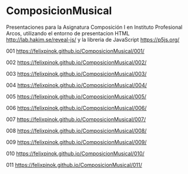 # ComposicionMusical
Presentaciones para la Asignatura Composición I en Instituto Profesional Arcos, utilizando el entorno de presentacion HTML http://lab.hakim.se/reveal-js/ y la libreria de JavaScript https://p5js.org/

001 https://felixpinok.github.io/ComposicionMusical/001/

002 https://felixpinok.github.io/ComposicionMusical/002/

003 https://felixpinok.github.io/ComposicionMusical/003/

004 https://felixpinok.github.io/ComposicionMusical/004/

005 https://felixpinok.github.io/ComposicionMusical/005/

006 https://felixpinok.github.io/ComposicionMusical/006/

007 https://felixpinok.github.io/ComposicionMusical/007/

008 https://felixpinok.github.io/ComposicionMusical/008/

009 https://felixpinok.github.io/ComposicionMusical/009/

010 https://felixpinok.github.io/ComposicionMusical/010/

011 https://felixpinok.github.io/ComposicionMusical/011/
